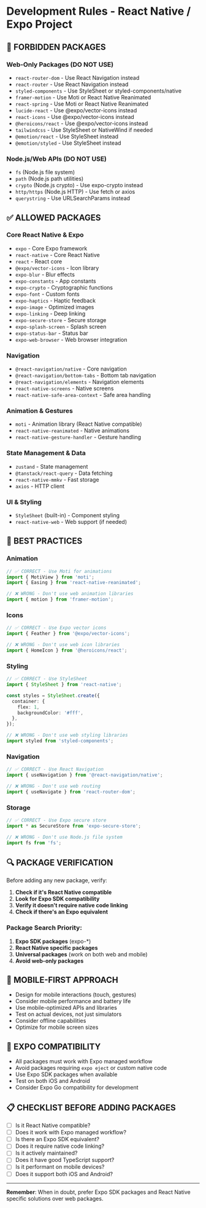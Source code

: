 # Development Rules - React Native / Expo Project

## 🚫 **FORBIDDEN PACKAGES**

### Web-Only Packages (DO NOT USE)

- `react-router-dom` - Use React Navigation instead
- `react-router` - Use React Navigation instead
- `styled-components` - Use StyleSheet or styled-components/native
- `framer-motion` - Use Moti or React Native Reanimated
- `react-spring` - Use Moti or React Native Reanimated
- `lucide-react` - Use @expo/vector-icons instead
- `react-icons` - Use @expo/vector-icons instead
- `@heroicons/react` - Use @expo/vector-icons instead
- `tailwindcss` - Use StyleSheet or NativeWind if needed
- `@emotion/react` - Use StyleSheet instead
- `@emotion/styled` - Use StyleSheet instead

### Node.js/Web APIs (DO NOT USE)

- `fs` (Node.js file system)
- `path` (Node.js path utilities)
- `crypto` (Node.js crypto) - Use expo-crypto instead
- `http/https` (Node.js HTTP) - Use fetch or axios
- `querystring` - Use URLSearchParams instead

## ✅ **ALLOWED PACKAGES**

### Core React Native & Expo

- `expo` - Core Expo framework
- `react-native` - Core React Native
- `react` - React core
- `@expo/vector-icons` - Icon library
- `expo-blur` - Blur effects
- `expo-constants` - App constants
- `expo-crypto` - Cryptographic functions
- `expo-font` - Custom fonts
- `expo-haptics` - Haptic feedback
- `expo-image` - Optimized images
- `expo-linking` - Deep linking
- `expo-secure-store` - Secure storage
- `expo-splash-screen` - Splash screen
- `expo-status-bar` - Status bar
- `expo-web-browser` - Web browser integration

### Navigation

- `@react-navigation/native` - Core navigation
- `@react-navigation/bottom-tabs` - Bottom tab navigation
- `@react-navigation/elements` - Navigation elements
- `react-native-screens` - Native screens
- `react-native-safe-area-context` - Safe area handling

### Animation & Gestures

- `moti` - Animation library (React Native compatible)
- `react-native-reanimated` - Native animations
- `react-native-gesture-handler` - Gesture handling

### State Management & Data

- `zustand` - State management
- `@tanstack/react-query` - Data fetching
- `react-native-mmkv` - Fast storage
- `axios` - HTTP client

### UI & Styling

- `StyleSheet` (built-in) - Component styling
- `react-native-web` - Web support (if needed)

## 🎯 **BEST PRACTICES**

### Animation

```typescript
// ✅ CORRECT - Use Moti for animations
import { MotiView } from 'moti';
import { Easing } from 'react-native-reanimated';

// ❌ WRONG - Don't use web animation libraries
import { motion } from 'framer-motion';
```

### Icons

```typescript
// ✅ CORRECT - Use Expo vector icons
import { Feather } from '@expo/vector-icons';

// ❌ WRONG - Don't use web icon libraries
import { HomeIcon } from '@heroicons/react';
```

### Styling

```typescript
// ✅ CORRECT - Use StyleSheet
import { StyleSheet } from 'react-native';

const styles = StyleSheet.create({
  container: {
    flex: 1,
    backgroundColor: '#fff',
  },
});

// ❌ WRONG - Don't use web styling libraries
import styled from 'styled-components';
```

### Navigation

```typescript
// ✅ CORRECT - Use React Navigation
import { useNavigation } from '@react-navigation/native';

// ❌ WRONG - Don't use web routing
import { useNavigate } from 'react-router-dom';
```

### Storage

```typescript
// ✅ CORRECT - Use Expo secure store
import * as SecureStore from 'expo-secure-store';

// ❌ WRONG - Don't use Node.js file system
import fs from 'fs';
```

## 🔍 **PACKAGE VERIFICATION**

Before adding any new package, verify:

1. **Check if it's React Native compatible**
2. **Look for Expo SDK compatibility**
3. **Verify it doesn't require native code linking**
4. **Check if there's an Expo equivalent**

### Package Search Priority:

1. **Expo SDK packages** (expo-\*)
2. **React Native specific packages**
3. **Universal packages** (work on both web and mobile)
4. **Avoid web-only packages**

## 📱 **MOBILE-FIRST APPROACH**

- Design for mobile interactions (touch, gestures)
- Consider mobile performance and battery life
- Use mobile-optimized APIs and libraries
- Test on actual devices, not just simulators
- Consider offline capabilities
- Optimize for mobile screen sizes

## 🚀 **EXPO COMPATIBILITY**

- All packages must work with Expo managed workflow
- Avoid packages requiring `expo eject` or custom native code
- Use Expo SDK packages when available
- Test on both iOS and Android
- Consider Expo Go compatibility for development

## 📋 **CHECKLIST BEFORE ADDING PACKAGES**

- [ ] Is it React Native compatible?
- [ ] Does it work with Expo managed workflow?
- [ ] Is there an Expo SDK equivalent?
- [ ] Does it require native code linking?
- [ ] Is it actively maintained?
- [ ] Does it have good TypeScript support?
- [ ] Is it performant on mobile devices?
- [ ] Does it support both iOS and Android?

---

**Remember**: When in doubt, prefer Expo SDK packages and React Native specific solutions over web packages.
